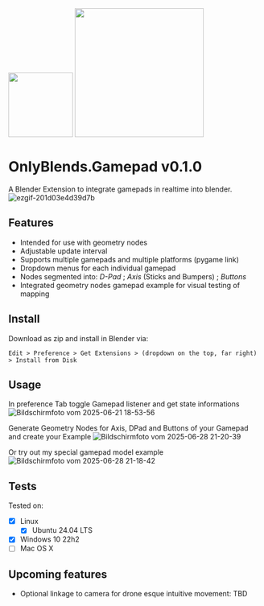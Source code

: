   <img width="128" src="https://github.com/user-attachments/assets/4e1f87c0-af56-4854-ae49-ee93bb8492c3">
 <img width="256" src="https://github.com/user-attachments/assets/5b2671a5-5c2f-4a70-a4b3-199e26cc670e">

# OnlyBlends.Gamepad v0.1.0
A Blender Extension to integrate gamepads in realtime into blender. 
![ezgif-201d03e4d39d7b](https://github.com/user-attachments/assets/d9cdfb9d-281c-43e8-83d0-e930197c72ed)

## Features
- Intended for use with geometry nodes
- Adjustable update interval 
- Supports multiple gamepads and multiple platforms (pygame link)
- Dropdown menus for each individual gamepad
- Nodes segmented into: *D-Pad* ; *Axis* (Sticks and Bumpers) ; *Buttons*
- Integrated geometry nodes gamepad example for visual testing of mapping

## Install
Download as zip and install in Blender via:

    Edit > Preference > Get Extensions > (dropdown on the top, far right) > Install from Disk

## Usage

In preference Tab toggle Gamepad listener and get state informations
![Bildschirmfoto vom 2025-06-21 18-53-56](https://github.com/user-attachments/assets/bbb71991-52eb-4f1f-aa7b-b1d715a4566b)

Generate Geometry Nodes for Axis, DPad and Buttons of your Gamepad and create your Example
![Bildschirmfoto vom 2025-06-28 21-20-39](https://github.com/user-attachments/assets/25b49438-d899-4c4e-b314-86d07170979c)

Or try out my special gamepad model example
![Bildschirmfoto vom 2025-06-28 21-18-42](https://github.com/user-attachments/assets/59cd12ef-2377-4b8e-a3f6-065cbd6edfe2)

## Tests

Tested on:

- [x] Linux
    -  [x] Ubuntu 24.04 LTS
- [x] Windows 10 22h2
- [ ] Mac OS X

## Upcoming features

- Optional linkage to camera for drone esque intuitive movement: TBD

